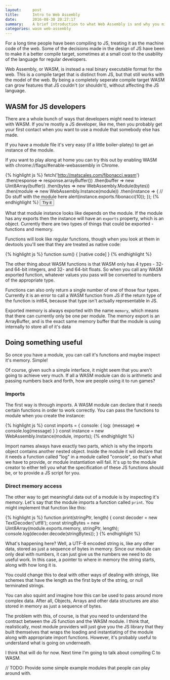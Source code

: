 ```yaml
---
layout:     post
title:      Intro to Web Assembly
date:       2016-08-30 20:27:17
summary:    A brief introduction to what Web Assembly is and why you might want to use it.
categories: wasm web-assembly
---
```


For a long time people have been compiling to JS, treating it as the machine code of the web. Some of the decisions made in the design of JS have been to make it a better compile target, sometimes at a small cost to the usability of the language for regular developers.

Web Assembly, or WASM, is instead a real binary executable format for the web. This is a compile target that is distinct from JS, but that still works with the model of the web. By being a completely seperate compile target WASM can grow features that JS couldn't (or shouldn't), without affecting the JS language.

## WASM for JS developers

There are a whole bunch of ways that developers might need to interact with WASM. If you're mostly a JS developer, like me, then you probably get your first contact when you want to use a module that somebody else has made.

If you have a module file it's very easy (if a little boiler-platey) to get an instance of the module.

If you want to play along at home you can try this out by enabling WASM with chrome://flags/#enable-webassembly in Chrome.

{% highlight js %}
  fetch('http://matscales.com/fibonacci.wasm')
      .then(response => response.arrayBuffer())
      .then(buffer => new Uint8Array(buffer))
      .then(bytes => new WebAssembly.Module(bytes))
      .then(module => new WebAssembly.Instance(module))
      .then(instance => {
        // Do stuff with the module here
        alert(instance.exports.fibonacci(10));
      });
{% endhighlight %}
<button id="fib">Try it</button>
<script>
  var button = document.getElementById('fib');
  button.addEventListener('click', function() {
    fetch('http://matscales.com/fibonacci.wasm')
        // Fuck you Jekyll!
        .then(function(response) {return response.arrayBuffer();})
        .then(function(buffer) {return new Uint8Array(buffer);})
        .then(function(bytes) {return new WebAssembly.Module(bytes);})
        .then(function(module) {return new WebAssembly.Instance(module);})
        .then(function(instance) {
          // Do stuff with the module here
          alert(instance.exports.fibonacci(10));
        });
  });
</script>
What that module instance looks like depends on the module. If the module has any exports then the instance will have an `exports` property, which is an object. Currently there are two types of things that could be exported - functions and memory.

Functions will look like regular functions, though when you look at them in devtools you'll see that they are treated as native code:

{% highlight js %}
  function sum() { [native code] }
{% endhighlight %}

The other thing about WASM functions is that WASM only has 4 types - 32- and 64-bit integers, and 32- and 64-bit floats. So when you call any WASM exported function, whatever values you pass will be converted to numbers of the appropriate type.

Functions can also only return a single number of one of those four types. Currently it is an error to call a WASM function from JS if the return type of the function is int64, because that type isn't actually representable in JS.

Exported memory is always exported with the name `memory`, which means that there can currently only be one per module. The memory export is an ArrayBuffer, and is the exact same memory buffer that the module is using internally to store all of it's data

## Doing something useful

So once you have a module, you can call it's functions and maybe inspect it's memory. Simple!

Of course, given such a simple interface, it might seem that you aren't going to achieve very much. If all a WASM module can do is arithmetic and passing numbers back and forth, how are people using it to run games?

### Imports
The first way is through *imports*. A WASM module can declare that it needs certain functions in order to work correctly. You can pass the functions to module when you create the instance:

{% highlight js %}
  const imports = {
    console: {
      log: (message) => console.log(message)
    }
  }
  const instance = new WebAssembly.Instance(module, imports);
{% endhighlight %}

Import names always have exactly two parts, which is why the imports object contains another nested object. Inside the module it will declare that it needs a function called "log" in a module called "console", so that's what we have to provide, or module instantiation will fail. It's up to the module creator to either tell you what the specification of these JS functions should be, or to provide a JS script for you.

### Direct memory access
The other way to get meaningful data out of a module is by inspecting it's memory. Let's say that the module imports a function called `print`. You might implement that function like this:

{% highlight js %}
  function print(stringPtr, length) {
    const decoder = new TextDecoder('utf8');
    const stringBytes = new Uint8Array(module.exports.memory, stringPtr, length);
    console.log(decoder.decode(stringBytes));
  }
{% endhighlight %}

What's happening here? Well, a UTF-8 encoded string is, like any other data, stored as just a sequence of bytes in memory. Since our module can only deal with numbers, it can just give us the numbers we need to do useful work. In this case, a pointer to where in memory the string starts, along with how long it is.

You could change this to deal with other ways of dealing with strings, like schemes that have the length as the first byte of the string, or null terminated strings.

You can also squint and imagine how this can be used to pass around more complex data. After all, Objects, Arrays and other data structures are also stored in memory as just a sequence of bytes.

The problem with this, of course, is that you need to understand the contract between the JS function and the WASM module. I think that, realistically, most module providers will just give you the JS library that they built themselves that wraps the loading and instantiating of the module along with appropriate import functions. However, it's probably useful to understand what is going on underneath.

I think that will do for now. Next time I'm going to talk about compiling C to WASM.

// TODO: Provide some simple example modules that people can play around with.
